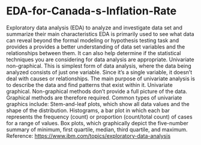 # EDA-for-Canada-s-Inflation-Rate
Exploratory data analysis (EDA) to analyze and investigate data set and summarize their main characteristics
EDA is primarily used to see what data can reveal beyond the formal modeling or hypothesis testing task and provides a provides a better understanding of data set variables and the relationships between them. It can also help determine if the statistical techniques you are considering for data analysis are appropriate. Univariate non-graphical. This is simplest form of data analysis, where the data being analyzed consists of just one variable. Since it’s a single variable, it doesn’t deal with causes or relationships. The main purpose of univariate analysis is to describe the data and find patterns that exist within it. Univariate graphical. Non-graphical methods don’t provide a full picture of the data. Graphical methods are therefore required. Common types of univariate graphics include: Stem-and-leaf plots, which show all data values and the shape of the distribution. Histograms, a bar plot in which each bar represents the frequency (count) or proportion (count/total count) of cases for a range of values. Box plots, which graphically depict the five-number summary of minimum, first quartile, median, third quartile, and maximum.
Reference: https://www.ibm.com/topics/exploratory-data-analysis
